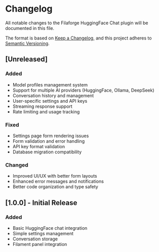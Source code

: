 # Changelog

All notable changes to the Filaforge HuggingFace Chat plugin will be documented in this file.

The format is based on [Keep a Changelog](https://keepachangelog.com/en/1.0.0/),
and this project adheres to [Semantic Versioning](https://semver.org/spec/v2.0.0.html).

## [Unreleased]

### Added
- Model profiles management system
- Support for multiple AI providers (HuggingFace, Ollama, DeepSeek)
- Conversation history and management
- User-specific settings and API keys
- Streaming response support
- Rate limiting and usage tracking

### Fixed
- Settings page form rendering issues
- Form validation and error handling
- API key format validation
- Database migration compatibility

### Changed
- Improved UI/UX with better form layouts
- Enhanced error messages and notifications
- Better code organization and type safety

## [1.0.0] - Initial Release

### Added
- Basic HuggingFace chat integration
- Simple settings management
- Conversation storage
- Filament panel integration

